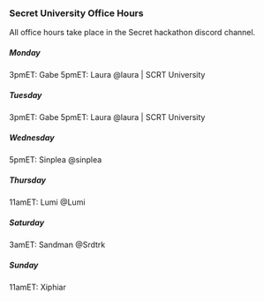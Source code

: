 ### Secret University Office Hours

All office hours take place in the Secret hackathon discord channel.

##### Monday

3pmET: Gabe
5pmET: Laura @laura | SCRT University

##### Tuesday

3pmET: Gabe
5pmET: Laura @laura | SCRT University

##### Wednesday

5pmET: Sinplea @sinplea

##### Thursday

11amET: Lumi @Lumi

##### Saturday

3amET: Sandman @Srdtrk

##### Sunday

11amET: Xiphiar
